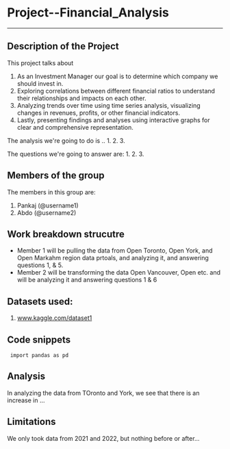# Project--Financial_Analysis

---

## Description of the Project 

This project talks about 
1. As an Investment Manager our goal is to determine which company we should invest in.
2. Exploring correlations between different financial ratios to understand their relationships and impacts on each other. 
3. Analyzing trends over time using time series analysis, visualizing changes in revenues, profits, or other financial indicators.
4. Lastly, presenting findings and analyses using interactive graphs for clear and comprehensive representation.

The analysis we're going to do is .. 
1. 
2.
3. 

The questions we're going to answer are: 
1. 
2. 
3. 

## Members of the group

The members in this group are: 
1. Pankaj (@username1)
2. Abdo (@username2)

## Work breakdown strucutre

- Member 1 will be pulling the data from Open Toronto, Open York, and Open Markahm region data prtoals, and analyzing it, and answering questions 1, & 5. 
- Member 2 will be transforming the data Open Vancouver, Open etc. and will be analyzing it and answering questions 1  & 6

## Datasets used: 

1. www.kaggle.com/dataset1 

## Code snippets
` import pandas as pd`

## Analysis 

In analyzing the data from TOronto and York, we see that there is an increase in ... 

## Limitations

We only took data from 2021 and 2022, but nothing before or after... 
